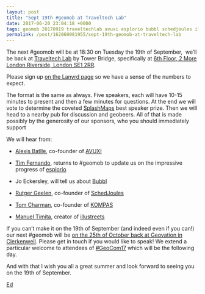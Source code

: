 ```yaml
--- 
layout: post
title: "Sept 19th #geomob at Traveltech Lab"
date: 2017-06-20 23:04:18 +0000
tags: geomob 20170919 traveltechlab avuxi esplorio bubbl schedjoules illustreets
permalink: /post/162060081955/sept-19th-geomob-at-traveltech-lab
---
```

The next #geomob will be at 18:30 on Tuesday the 19th of September,  we’ll be back at [Traveltech Lab](http://thetrampery.com/workspaces/traveltech-lab/) by Tower Bridge, specifically at [6th Floor, 2 More London Riverside, London SE1 2RR](http://www.openstreetmap.org/?mlat=51.505232602357864&mlon=-0.08056014776229858#map=17/51.50523/-0.08056).

Please sign up [on the Lanyrd page](http://lanyrd.com/2017/geomob-september/) so we have a sense of the numbers to expect.   

The format is the same as always. Five speakers, each will have 10-15 minutes to present and then a few minutes for questions. At the end we will vote to determine the coveted [SplashMaps](http://www.splash-maps.com/) best speaker prize. Then we will head to a nearby pub for discussion and geobeers. All of that is made possibly by the generosity of our sponsors, who you should immediately support 

We will hear from:

*   [Alexis Batlle](https://twitter.com/AlexisBatlle), co-founder of [AVUXI](http://www.avuxi.com/)  

*   [Tim Fernando](https://twitter.com/timfernando), returns to #geomob to update us on the impressive progress of [esplorio](https://esplor.io/)

*   Jo Eckersley, will tell us about [Bubbl](http://bubbl.tech/)

*   [Rutger Geelen](https://twitter.com/rutgergeelen), co-founder of [SchedJoules](https://www.schedjoules.com/) 

*   [Tom Charman](https://twitter.com/CharmanTom), co-founder of [KOMPAS](https://www.kompasapp.com/)

*   [Manuel Timita](https://twitter.com/manueltimita), creator of [illustreets](http://illustreets.com/) 

If you can’t make it on the 19th of September (and indeed even if you can!) our next #geomob will be [on the 25th of October back at Geovation in Clerkenwell](https://geomob-october-2017.confetti.events/). Please get in touch if you would like to speak! We extend a particular welcome to attendees of [#GeoCom17](http://www.agi.org.uk/events/calendar/geocom17) which will be the following day. 

And with that I wish you all a great summer and look forward to seeing you on the 19th of September.

[Ed](https://twitter.com/freyfogle)